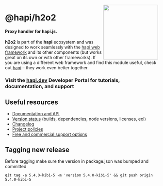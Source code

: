 <a href="https://hapi.dev"><img src="https://raw.githubusercontent.com/hapijs/assets/master/images/family.png" width="180px" align="right" /></a>

# @hapi/h2o2

#### Proxy handler for hapi.js.

**h2o2** is part of the **hapi** ecosystem and was designed to work seamlessly with the [hapi web framework](https://hapi.dev) and its other components (but works great on its own or with other frameworks). If you are using a different web framework and find this module useful, check out [hapi](https://hapi.dev) – they work even better together.

### Visit the [hapi.dev](https://hapi.dev) Developer Portal for tutorials, documentation, and support

## Useful resources

- [Documentation and API](https://hapi.dev/family/h2o2/)
- [Version status](https://hapi.dev/resources/status/#h2o2) (builds, dependencies, node versions, licenses, eol)
- [Changelog](https://hapi.dev/family/h2o2/changelog/)
- [Project policies](https://hapi.dev/policies/)
- [Free and commercial support options](https://hapi.dev/support/)


## Tagging new release

Before tagging make sure the version in package.json was bumped and committed

```
git tag -a 5.4.0-kibi-5 -m 'version 5.4.0-kibi-5' && git push origin 5.4.0-kibi-5
